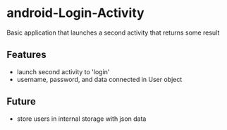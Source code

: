 # android-Login-Activity

Basic application that launches a second activity that returns some result

## Features

- launch second activity to 'login'
- username, password, and data connected in User object

## Future

- store users in internal storage with json data
